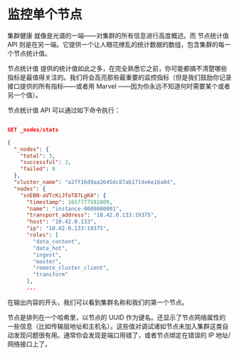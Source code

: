 # 监控单个节点

集群健康 就像是光谱的一端——对集群的所有信息进行高度概述。而 节点统计值 API 则是在另一端。它提供一个让人眼花缭乱的统计数据的数组，包含集群的每一个节点统计值。

节点统计值 提供的统计值如此之多，在完全熟悉它之前，你可能都搞不清楚哪些指标是最值得关注的。我们将会高亮那些最重要的监控指标（但是我们鼓励你记录接口提供的所有指标——或者用 Marvel ——因为你永远不知道何时需要某个或者另一个值）。

节点统计值 API 可以通过如下命令执行：

```json

GET _nodes/stats

{
  "_nodes": {
    "total": 3,
    "successful": 3,
    "failed": 0
  },
  "cluster_name": "a2ff16d9aa2645dc87ab1714e6e16a84",
  "nodes": {
    "snEBN-aVTcKiJfoT87LgKA": {
      "timestamp": 1657777592809,
      "name": "instance-0000000001",
      "transport_address": "10.42.0.133:19375",
      "host": "10.42.0.133",
      "ip": "10.42.0.133:19375",
      "roles": [
        "data_content",
        "data_hot",
        "ingest",
        "master",
        "remote_cluster_client",
        "transform"
      ],
	  ...

```

在输出内容的开头，我们可以看到集群名称和我们的第一个节点。

节点是排列在一个哈希里，以节点的 UUID 作为键名。还显示了节点网络属性的一些信息（比如传输层地址和主机名）。这些值对调试诸如节点未加入集群这类自动发现问题很有用。通常你会发现是端口用错了，或者节点绑定在错误的 IP 地址/网络接口上了。


